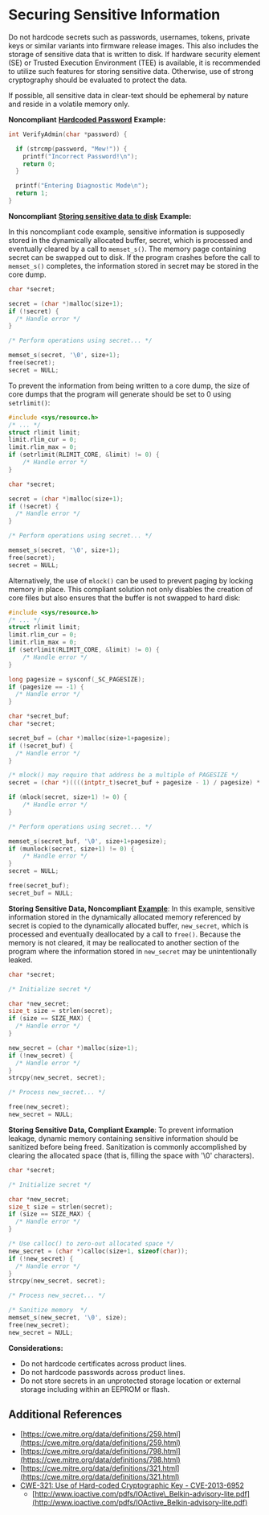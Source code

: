 # Securing Sensitive Information

Do not hardcode secrets such as passwords, usernames, tokens, private keys or similar variants into firmware release images. This also includes the storage of sensitive data that is written to disk. If hardware security element \(SE\) or Trusted Execution Environment \(TEE\) is available, it is recommended to utilize such features for storing sensitive data. Otherwise, use of strong cryptography should be evaluated to protect the data.

If possible, all sensitive data in clear-text should be ephemeral by nature and reside in a volatile memory only.

**Noncompliant** [**Hardcoded Password**](https://www.owasp.org/index.php/Use_of_hard-coded_password) **Example:**

```c
int VerifyAdmin(char *password) {

  if (strcmp(password, "Mew!")) {
    printf("Incorrect Password!\n");
    return 0;
  }

  printf("Entering Diagnostic Mode\n");
  return 1;
}
```

**Noncompliant** [**Storing sensitive data to disk**](https://www.securecoding.cert.org/confluence/display/c/MEM06-C.+Ensure+that+sensitive+data+is+not+written+out+to+disk) **Example:**

In this noncompliant code example, sensitive information is supposedly stored in the dynamically allocated buffer, secret, which is processed and eventually cleared by a call to `memset_s()`. The memory page containing secret can be swapped out to disk. If the program crashes before the call to `memset_s()` completes, the information stored in secret may be stored in the core dump.

```c
char *secret;

secret = (char *)malloc(size+1);
if (!secret) {
  /* Handle error */
}

/* Perform operations using secret... */

memset_s(secret, '\0', size+1);
free(secret);
secret = NULL;
```

To prevent the information from being written to a core dump, the size of core dumps that the program will generate should be set to 0 using `setrlimit()`:

```c
#include <sys/resource.h>
/* ... */
struct rlimit limit;
limit.rlim_cur = 0;
limit.rlim_max = 0;
if (setrlimit(RLIMIT_CORE, &limit) != 0) {
    /* Handle error */
}

char *secret;

secret = (char *)malloc(size+1);
if (!secret) {
  /* Handle error */
}

/* Perform operations using secret... */

memset_s(secret, '\0', size+1);
free(secret);
secret = NULL;
```

Alternatively, the use of `mlock()` can be used to prevent paging by locking memory in place. This compliant solution not only disables the creation of core files but also ensures that the buffer is not swapped to hard disk:

```c
#include <sys/resource.h>
/* ... */
struct rlimit limit;
limit.rlim_cur = 0;
limit.rlim_max = 0;
if (setrlimit(RLIMIT_CORE, &limit) != 0) {
    /* Handle error */
}

long pagesize = sysconf(_SC_PAGESIZE);
if (pagesize == -1) {
  /* Handle error */
}

char *secret_buf;
char *secret;

secret_buf = (char *)malloc(size+1+pagesize);
if (!secret_buf) {
  /* Handle error */
}

/* mlock() may require that address be a multiple of PAGESIZE */
secret = (char *)((((intptr_t)secret_buf + pagesize - 1) / pagesize) * pagesize);

if (mlock(secret, size+1) != 0) {
    /* Handle error */
}

/* Perform operations using secret... */

memset_s(secret_buf, '\0', size+1+pagesize);
if (munlock(secret, size+1) != 0) {
    /* Handle error */
}
secret = NULL;

free(secret_buf);
secret_buf = NULL;
```

**Storing Sensitive Data, Noncompliant** [**Example**](https://www.securecoding.cert.org/confluence/display/c/MEM03-C.+Clear+sensitive+information+stored+in+reusable+resources): In this example, sensitive information stored in the dynamically allocated memory referenced by secret is copied to the dynamically allocated buffer, `new_secret`, which is processed and eventually deallocated by a call to `free()`. Because the memory is not cleared, it may be reallocated to another section of the program where the information stored in `new_secret` may be unintentionally leaked.

```c
char *secret;

/* Initialize secret */

char *new_secret;
size_t size = strlen(secret);
if (size == SIZE_MAX) {
  /* Handle error */
}

new_secret = (char *)malloc(size+1);
if (!new_secret) {
  /* Handle error */
}
strcpy(new_secret, secret);

/* Process new_secret... */

free(new_secret);
new_secret = NULL;
```

**Storing Sensitive Data, Compliant Example**: To prevent information leakage, dynamic memory containing sensitive information should be sanitized before being freed. Sanitization is commonly accomplished by clearing the allocated space \(that is, filling the space with '\0' characters\).

```c
char *secret;

/* Initialize secret */

char *new_secret;
size_t size = strlen(secret);
if (size == SIZE_MAX) {
  /* Handle error */
}

/* Use calloc() to zero-out allocated space */
new_secret = (char *)calloc(size+1, sizeof(char));
if (!new_secret) {
  /* Handle error */
}
strcpy(new_secret, secret);

/* Process new_secret... */

/* Sanitize memory  */
memset_s(new_secret, '\0', size);
free(new_secret);
new_secret = NULL;
```

**Considerations:**

* Do not hardcode certificates across product lines.
* Do not hardcode passwords across product lines.
* Do not store secrets in an unprotected storage location or external storage including within an EEPROM or flash.

## Additional References <a id="additional-references"></a>

* [https://cwe.mitre.org/data/definitions/259.html](https://cwe.mitre.org/data/definitions/259.html)
* [https://cwe.mitre.org/data/definitions/798.html](https://cwe.mitre.org/data/definitions/798.html)
* [https://cwe.mitre.org/data/definitions/321.html](https://cwe.mitre.org/data/definitions/321.html)
* [CWE-321: Use of Hard-coded Cryptographic Key - CVE-2013-6952](https://web.nvd.nist.gov/view/vuln/detail?vulnId=CVE-2013-6952)
  * [http://www.ioactive.com/pdfs/IOActive\_Belkin-advisory-lite.pdf](http://www.ioactive.com/pdfs/IOActive_Belkin-advisory-lite.pdf)

